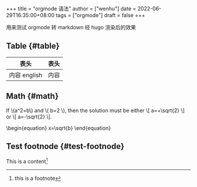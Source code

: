 +++
title = "orgmode 语法"
author = ["wenhu"]
date = 2022-06-29T16:35:00+08:00
tags = ["orgmode"]
draft = false
+++

用来测试 orgmode 转 markdown 经 hugo 渲染后的效果


## Table {#table}

| 表头       | 表头 |
|----------|----|
| 内容 english | 内容 |


## Math {#math}

If \\(a^2=b\\) and \\( b=2 \\), then the solution must be
either \\[ a=+\sqrt{2} \\] or \\[ a=-\sqrt{2} \\].

\begin{equation}
x=\sqrt{b}
\end{equation}


## Test footnode {#test-footnode}

This is a content[^fn:1]

[^fn:1]: this is a footnote
